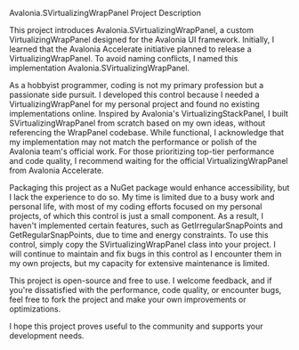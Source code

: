 Avalonia.SVirtualizingWrapPanel Project Description

This project introduces Avalonia.SVirtualizingWrapPanel, a custom VirtualizingWrapPanel designed for the Avalonia UI framework. Initially, I learned that the Avalonia Accelerate initiative planned to release a VirtualizingWrapPanel. To avoid naming conflicts, I named this implementation Avalonia.SVirtualizingWrapPanel.

As a hobbyist programmer, coding is not my primary profession but a passionate side pursuit. I developed this control because I needed a VirtualizingWrapPanel for my personal project and found no existing implementations online. Inspired by Avalonia's VirtualizingStackPanel, I built SVirtualizingWrapPanel from scratch based on my own ideas, without referencing the WrapPanel codebase. While functional, I acknowledge that my implementation may not match the performance or polish of the Avalonia team's official work. For those prioritizing top-tier performance and code quality, I recommend waiting for the official VirtualizingWrapPanel from Avalonia Accelerate.

Packaging this project as a NuGet package would enhance accessibility, but I lack the experience to do so. My time is limited due to a busy work and personal life, with most of my coding efforts focused on my personal projects, of which this control is just a small component. As a result, I haven't implemented certain features, such as GetIrregularSnapPoints and GetRegularSnapPoints, due to time and energy constraints. To use this control, simply copy the SVirtualizingWrapPanel class into your project. I will continue to maintain and fix bugs in this control as I encounter them in my own projects, but my capacity for extensive maintenance is limited.

This project is open-source and free to use. I welcome feedback, and if you're dissatisfied with the performance, code quality, or encounter bugs, feel free to fork the project and make your own improvements or optimizations.

I hope this project proves useful to the community and supports your development needs.
